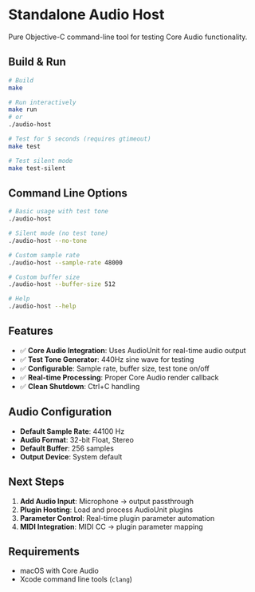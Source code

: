 # Standalone Audio Host

Pure Objective-C command-line tool for testing Core Audio functionality.

## Build & Run

```bash
# Build
make

# Run interactively
make run
# or
./audio-host

# Test for 5 seconds (requires gtimeout)
make test

# Test silent mode
make test-silent
```

## Command Line Options

```bash
# Basic usage with test tone
./audio-host

# Silent mode (no test tone)
./audio-host --no-tone

# Custom sample rate
./audio-host --sample-rate 48000

# Custom buffer size
./audio-host --buffer-size 512

# Help
./audio-host --help
```

## Features

- ✅ **Core Audio Integration**: Uses AudioUnit for real-time audio output
- ✅ **Test Tone Generator**: 440Hz sine wave for testing
- ✅ **Configurable**: Sample rate, buffer size, test tone on/off
- ✅ **Real-time Processing**: Proper Core Audio render callback
- ✅ **Clean Shutdown**: Ctrl+C handling

## Audio Configuration

- **Default Sample Rate**: 44100 Hz
- **Audio Format**: 32-bit Float, Stereo
- **Default Buffer**: 256 samples
- **Output Device**: System default

## Next Steps

1. **Add Audio Input**: Microphone → output passthrough
2. **Plugin Hosting**: Load and process AudioUnit plugins
3. **Parameter Control**: Real-time plugin parameter automation
4. **MIDI Integration**: MIDI CC → plugin parameter mapping

## Requirements

- macOS with Core Audio
- Xcode command line tools (`clang`)

